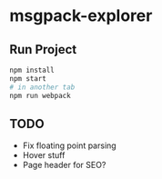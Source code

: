 # msgpack-explorer

## Run Project

```sh
npm install
npm start
# in another tab
npm run webpack
```

## TODO

- Fix floating point parsing
- Hover stuff
- Page header for SEO?
